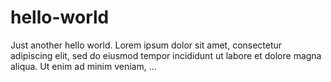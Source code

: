 # hello-world
Just another hello world. Lorem ipsum dolor sit amet, consectetur adipiscing elit, sed do eiusmod tempor incididunt ut labore et dolore magna aliqua. Ut enim ad minim veniam, ... 
